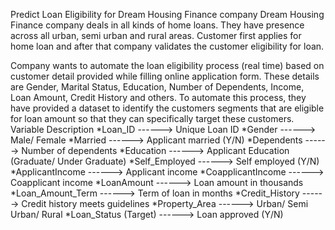 
Predict Loan Eligibility for Dream Housing Finance company
Dream Housing Finance company deals in all kinds of home loans. They have presence across all urban, semi urban and rural areas. Customer first applies for home loan and 
after that company validates the customer eligibility for loan.

Company wants to automate the loan eligibility process (real time) based on customer detail provided while filling online application form.
These details are Gender, Marital Status, Education, Number of Dependents, Income, Loan Amount, Credit History and others.
To automate this process, they have provided a dataset to identify the customers segments that are eligible for loan amount so that they can specifically target these customers.
Variable Description
*Loan_ID ------> Unique Loan ID
*Gender ------> Male/ Female
*Married ------> Applicant married (Y/N)
*Dependents ------> Number of dependents
*Education ------> Applicant Education (Graduate/ Under Graduate)
*Self_Employed ------> Self employed (Y/N)
*ApplicantIncome ------> Applicant income
*CoapplicantIncome ------> Coapplicant income
*LoanAmount ------> Loan amount in thousands
*Loan_Amount_Term ------> Term of loan in months
*Credit_History ------> Credit history meets guidelines
*Property_Area ------> Urban/ Semi Urban/ Rural
*Loan_Status (Target) ------> Loan approved (Y/N)

